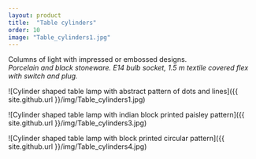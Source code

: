 ```yaml
---
layout: product
title:  "Table cylinders"
order: 10
image: "Table_cylinders1.jpg"
---
```

Columns of light with impressed or embossed designs.  
*Porcelain and black stoneware. E14 bulb socket, 1.5 m textile covered flex with switch and plug.*

![Cylinder shaped table lamp with abstract pattern of dots and lines]({{ site.github.url }}/img/Table_cylinders1.jpg)

![Cylinder shaped table lamp with indian block printed paisley pattern]({{ site.github.url }}/img/Table_cylinders3.jpg)

![Cylinder shaped table lamp with block printed circular pattern]({{ site.github.url }}/img/Table_cylinders4.jpg)
